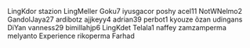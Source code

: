 LingKdor
stazion
LingMeller
Goku7
iyusgacor
poshy
acel11
NotWNelmo2
GandolJaya27
ardibotz
ajjkeyy4
adrian39
perbot1
kyouze
õzan
udingans
DiYan
vanness29
bimillahjp6
LingKdet
Telala1
naffey
zamzamperma
melyanto
Experience
rikoperma
Farhad
